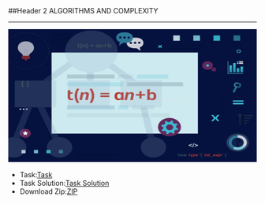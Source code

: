 <html>
  <body>
  ##Header 2 ALGORITHMS AND COMPLEXITY
    <hr>
    <img src="https://github.com/vasnastos/Page_Images/blob/master/algorithms.jpg?raw=true" width="1024" height="270">
     <ul>
       <li>Task:<a href="https://github.com/vasnastos/Algorithms_and_complexity/blob/main/algo_complexity.pdf">Task</a></li>
       <li>Task Solution:<a href="">Task Solution</a></li>
       <li>Download Zip:<a href="https://github.com/vasnastos/Algorithms_and_complexity/archive/main.zip">ZIP</a></li>
       </ul>
  </body>
  </html>

